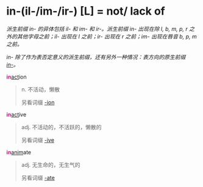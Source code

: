 # in-(il-/im-/ir-) [L] = not/ lack of

*派生前缀 in- 的异体包括 il- 和 im- 和 ir-。派生前缀 in- 出现在除 l, b, m, p, r 之外的其他字母之前；il- 出现在 l 之前；ir- 出现在 r 之前；im- 出现在唇音 b, p, m 之前。*

*in- 除了作为表否定意义的派生前缀，还有另外一种情况：表方向的原生前缀 [in-](in-.2.md)。*

<b style="color: #C71585;">in</b>[act](_act_.md)ion
> n. 不活动，懒散
>
> 另看词缀 [-ion](-ion.md)

<b style="color: #C71585;">in</b>[act](_act_.md)ive
> adj. 不活动的，不活跃的，懒散的
>
> 另看词缀 [-ive](-ive.md)

<b style="color: #C71585;">in</b>[anim](_anim_.md)ate
> adj. 无生命的，无生气的
>
> 另看词缀 [-ate](-ate.md)